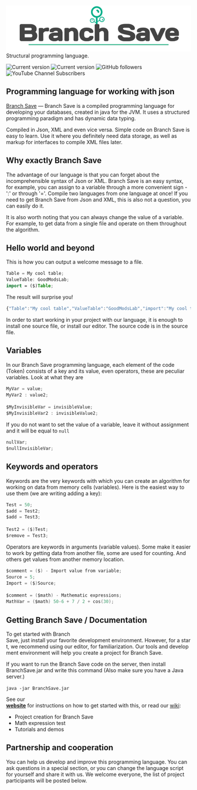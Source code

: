![BranchSave](Branch_Save_/20221014_181806.jpg)
Structural programming language.

![Current version](https://img.shields.io/badge/BranchSave-v1.0.5-%2330BF84) ![Current version](https://img.shields.io/badge/Publish-08.04.2023-%2330BF84)
![GitHub followers](https://img.shields.io/github/followers/GoodModsLab-Official?style=social) 
![YouTube Channel Subscribers](https://img.shields.io/youtube/channel/subscribers/UCWMQHUQ3-Of_pYqNvXZHqFQ?style=social)

## Programming language for working with json
[Branch Save](https://goodmodslab-official.github.io) — Branch Save is a compiled programming language for developing your databases, created in java for the JVM. It uses a structured programming paradigm and has dynamic data typing.

Compiled in Json, XML and even vice versa. Simple code on Branch Save is easy to learn. Use it where you definitely need data storage, as well as markup for interfaces to compile XML files later.

## Why exactly Branch Save
The advantage of our language is that you can forget about the incomprehensible syntax of Json or XML. 
Branch Save is an easy syntax, for example, you can assign to a variable through a more convenient sign - ':' or through '='.
Compile two languages from one language at once! 
If you need to get Branch Save from Json and XML, this is also not a question, you can easily do it.

It is also worth noting that you can always change the value of a variable. 
For example, to get data from a single file and operate on them throughout the algorithm.

## Hello world and beyond 
This is how you can output a welcome message to a file.
```kotlin
Table = My cool table;
ValueTable: GoodModsLab;
import = ($)Table;
```
The result will surprise you!
```javascript
{"Table":"My cool table","ValueTable":"GoodModsLab","import":"My cool table"}
```
In order to start working in your project with our language, it is enough to install one source file, or install our editor.
The source code is in the source file.

## Variables
In our Branch Save programming language, each element of the code (Token) consists of a key and its value, even operators, these are peculiar variables. 
Look at what they are
```kotlin
MyVar = value;
MyVar2 : value2;

$MyInvisibleVar = invisibleValue;
$MyInvisibleVar2 : invisibleValue2;
```

If you do not want to set the value of a variable, leave it without assignment and it will be equal to `null`
```kotlin
nullVar;
$nullInvisibleVar;
```

## Keywords and operators
Keywords are the very keywords with which you can create an algorithm for working on data from memory cells (variables). 
Here is the easiest way to use them (we are writing adding a key):
```kotlin
Test = 50;
$add = Test2;
$add = Test3;

Test2 = ($)Test;
$remove = Test3;
```
Operators are keywords in arguments (variable values). 
Some make it easier to work by getting data from another file, some are used for counting. 
And others get values from another memory location.

```kotlin
$comment = ($) - Import value from variable;
Source = 5;
Import = ($)Source;

$comment = ($math) - Mathematic expressions;
MathVar = ($math) 50-6 + 7 / 2 + cos(30);
```
## Getting Branch Save / Documentation
To get started with Branch Save, just install your favorite development environment. However, for a start, we recommend using our editor, for familiarization. Our tools and development environment will help you create a project for Branch Save. 

If you want to run the Branch Save code on the server, then install BranchSave.jar and write this command (Also make sure you have a Java server.) 

`java -jar BranchSave.jar`
  
 See our __[website](https://goodmodslab-official.github.io)__ for instructions on how to get started with this, or read our [wiki](https://goodmodslab-organization.gitbook.io/branch-save-v.1.0.2/): 
 * Project creation for Branch Save
 * Math expression test
 * Tutorials and demos

## Partnership and cooperation
You can help us develop and improve this programming language.
You can ask questions in a special section, or you can change the language script for yourself and share it with us.
We welcome everyone, the list of project participants will be posted below.
